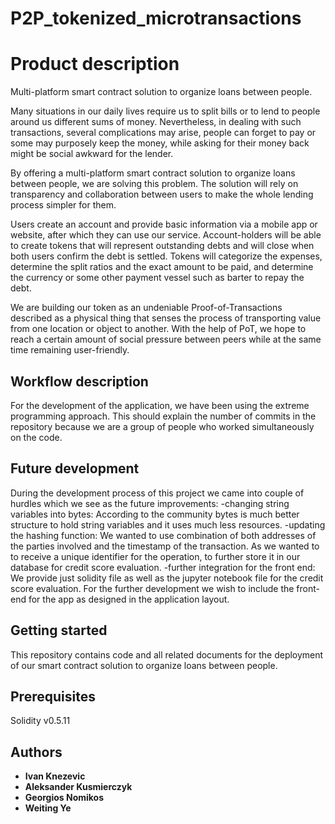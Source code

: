 # P2P_tokenized_microtransactions

# Product description 

Multi-platform smart contract solution to organize loans between people.

Many situations in our daily lives require us to split bills or to lend to people around us different sums of money. Nevertheless, in dealing with such transactions, several complications may arise, people can forget to pay or some may purposely keep the money, while asking for their money back might be social awkward for the lender.

By offering a multi-platform smart contract solution to organize loans between people, we are solving this problem. The solution will rely on transparency and collaboration between users to make the whole lending process simpler for them.

Users create an account and provide basic information via a mobile app or website, after which they can use our service. Account-holders will be able to create tokens that will represent outstanding debts and will close when both users confirm the debt is settled. Tokens will categorize the expenses, determine the split ratios and the exact amount to be paid, and determine the currency or some other payment vessel such as barter to repay the debt. 

We are building our token as an undeniable Proof-of-Transactions described as a physical thing that senses the process of transporting value from one location or object to another. With the help of PoT, we hope to reach a certain amount of social pressure between peers while at the same time remaining user-friendly.


## Workflow description 

For the development of the application, we have been using the extreme programming approach. This should explain the number of commits in the repository because we are a group of people who worked simultaneously on the code.

## Future development
During the development process of this project we came into couple of hurdles which we see as the future improvements:
-changing string variables into bytes: According to the community bytes is much better structure to hold string variables and it uses much less resources.
-updating the hashing function: We wanted to use combination of both addresses of the parties involved and the timestamp of the transaction. As we wanted to to receive a unique identifier for the operation, to further store it in our database for credit score evaluation. 
-further integration for the front end: We provide just solidity file as well as the jupyter notebook file for the credit score evaluation. For the further development we wish to include the front-end for the app as designed in the application layout. 

## Getting started

This repository contains code and all related documents for the deployment of our smart contract solution to organize loans between people.


## Prerequisites

Solidity v0.5.11


## Authors

* **Ivan Knezevic**
* **Aleksander Kusmierczyk**
* **Georgios Nomikos**
* **Weiting Ye**

